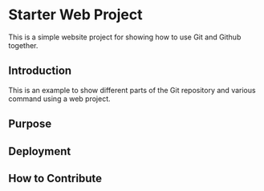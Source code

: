 # Starter Web Project

This is a simple website project for showing how to use Git and Github together.
## Introduction
This is an example to show different parts of the Git repository and various command using a web project.
## Purpose
## Deployment
## How to Contribute
